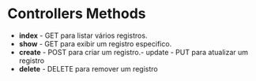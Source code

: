 # Controllers Methods
- **index** - GET para listar vários registros.
- **show** - GET para exibir um registro especifico.
- **create** - POST para criar um registro.- update - PUT para atualizar um registro
- **delete** - DELETE para remover um registro